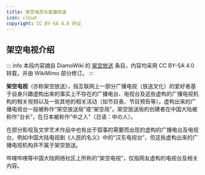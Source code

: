 ```yaml
---
title: 架空电视与直播频道
icon: cloud
copyright: CC BY-SA 4.0 协议
---
```


## 架空电视介绍

::: info
本段内容摘自 DiamoWiki 的 [架空放送](https://diamowiki.miraheze.org/wiki/架空放送) 条目，内容均采用 CC BY-SA 4.0 转载，并由 WikiMimo 部分修订。
:::

**架空电视**（亦称架空放送），指互联网上一部分广播电视（放送文化）的爱好者基于自身兴趣虚构出来的事实上不存在的广播电台、电视台及这些虚构的广播电视机构的相关视频以及一些其他的相关活动（如节目表、节目预告等）。虚构出来的广播电视台一般被称作“架空放送局”或“架空局”。架空放送局的创建者在中国大陆被称作“台长”，在日本被称作“中之人”（日语：中の人）。

在部分影视及文学艺术作品中也有出于叙事的需要而出现的虚构的广播电台及电视台，例如中国大陆电视剧《人民的名义》中的“汉东电视台”，但这些虚构出来的广播电视机构并不属于架空放送。

哔哩哔哩等中国大陆网络社区上所称的“架空电视”，仅指网友虚构的电视台及相关内容。


